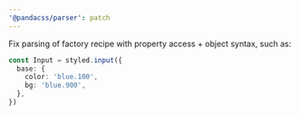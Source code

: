 ```yaml
---
'@pandacss/parser': patch
---
```


Fix parsing of factory recipe with property access + object syntax, such as:

```ts
const Input = styled.input({
  base: {
    color: 'blue.100',
    bg: 'blue.900',
  },
})
```
